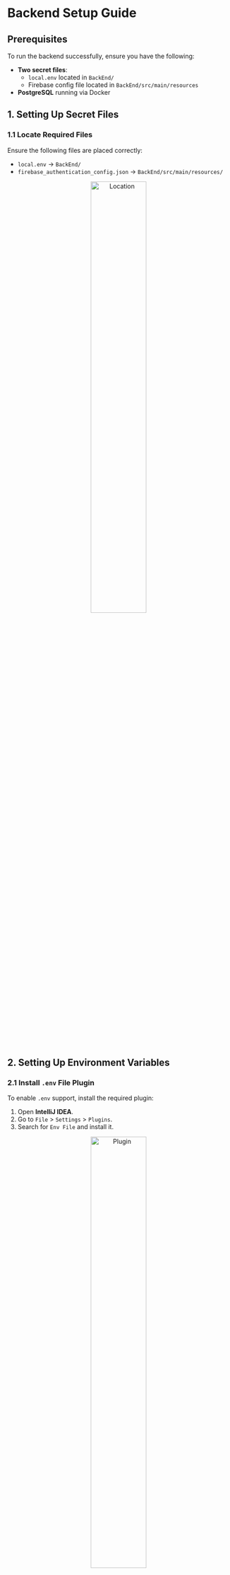 # Backend Setup Guide

## Prerequisites

To run the backend successfully, ensure you have the following:

- **Two secret files**:
  - `local.env` located in `BackEnd/`
  - Firebase config file located in `BackEnd/src/main/resources`
- **PostgreSQL** running via Docker

## 1. Setting Up Secret Files

### 1.1 Locate Required Files

Ensure the following files are placed correctly:

- `local.env` → `BackEnd/`
- `firebase_authentication_config.json` → `BackEnd/src/main/resources/`

<p align="center">
  <img src="https://github.com/user-attachments/assets/6399baef-6c43-4048-91b4-5547b1729878" width="50%" alt="Location" />
</p>

## 2. Setting Up Environment Variables

### 2.1 Install `.env` File Plugin

To enable `.env` support, install the required plugin:

1. Open **IntelliJ IDEA**.
2. Go to `File` > `Settings` > `Plugins`.
3. Search for `Env File` and install it.

<p align="center">
  <img src="https://github.com/user-attachments/assets/e6e3d0cc-f6ef-4c10-8a70-bc7171e1b5e3" width="50%" alt="Plugin" />
</p>

4. Restart IntelliJ IDEA.

### 2.2 Enable `.env` File Support

1. Open IntelliJ IDEA.
2. Go to `Run` > `Edit Configurations`.
3. Enable `.env` support and add the `.env` file path.

<p align="center">
  <img src="https://github.com/user-attachments/assets/b22fbbf7-f855-4ae5-8721-6e264e266e8f" width="50%" alt="Env" />
</p>

## 3. Setting Up PostgreSQL and Data

### 3.1 Install Required Tools

Ensure you have:

- [Docker Desktop](https://www.docker.com/products/docker-desktop/)
- [JetBrains DataGrip](https://www.jetbrains.com/datagrip/)

### 3.2 Run PostgreSQL Database with Docker

1. Go to `Run` > `Edit Configurations`.
2. `Add New Configuration` > `Docker Compose`

<p align="center">
  <img src="https://github.com/user-attachments/assets/36b60c71-bd97-4fe5-be6b-cf6de7050f2a" width="50%" alt="Docker Compose" />
</p>

3. Search for `docker-compose.yml`

<p align="center">
  <img src="https://github.com/user-attachments/assets/53f9f90c-0a01-4157-b2b2-2d25074bf3c3" width="50%" alt="docker-compose.yml" />
</p>

4. Run `Unnamed`

<p align="center">
  <img src="https://github.com/user-attachments/assets/b7247e3a-240a-47c7-a714-2b0512e4c337" width="50%" alt="Unnamed" />
</p>

5. Wait for the images to download and start the database.
6. You can run the database either via IntelliJ IDEA or Docker Desktop.

### 3.3 Create Tables and Import Data

1. Open **DataGrip**.
2. Create a new PostgreSQL connection with:
   - **Username**: `postgres`
   - **Password**: `postgres`

<p align="center">
  <img src="https://github.com/user-attachments/assets/780cf46d-82b2-4a08-aa0d-5911507c0a8b" width="50%" alt="new PostgreSQL" />
  <img src="https://github.com/user-attachments/assets/57de728a-cbbd-4e05-a2cc-08535786cec8" width="50%" alt="UsernamePassword" />
</p>

3. Ensure PostgreSQL is running and test the connection.

<p align="center">
  <img src="https://github.com/user-attachments/assets/f5f7dd78-a0a2-4a50-9690-fd161aed8091" width="50%" alt="Ensure PostgreSQL is running" />
</p>

4. Copy the SQL script from `sql.txt`.
5. Open the SQL console, paste the script, press `Ctrl + A`, and click **Execute**.

<p align="center">
  <img src="https://github.com/user-attachments/assets/7d92a5f8-6452-43ea-9b7a-30168f9d6c55" width="50%" alt="paste the script" />
</p>

## Done!

Your backend should now be set up and ready to run 🚀.
